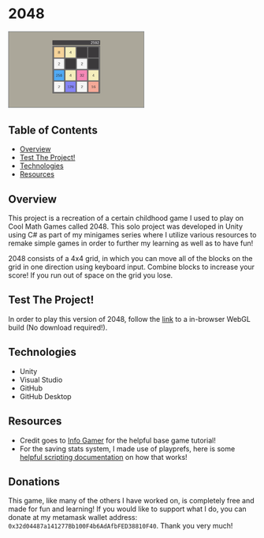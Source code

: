# 2048
<img width="276.48" height="155.52" src="https://github.com/SergeiBak/PersonalWebsite/blob/master/images/2048.png?raw=true">

## Table of Contents
* [Overview](#Overview)
* [Test The Project!](#test-the-project)
* [Technologies](#Technologies)
* [Resources](#Resources)

## Overview
This project is a recreation of a certain childhood game I used to play on Cool Math Games called 2048. This solo project was developed in Unity using C# as part of my minigames series where I utilize various resources to remake simple games in order to further my learning as well as to have fun!

2048 consists of a 4x4 grid, in which you can move all of the blocks on the grid in one direction using keyboard input. Combine blocks to increase your score! If you run out of space on the grid you lose.

## Test The Project!
In order to play this version of 2048, follow the [link](https://sergeibak.github.io/PersonalWebsite/2048.html) to a in-browser WebGL build (No download required!).

## Technologies
- Unity
- Visual Studio
- GitHub
- GitHub Desktop

## Resources
- Credit goes to [Info Gamer](https://www.youtube.com/channel/UCyoayn_uVt2I55ZCUuBVRcQ/playlists) for the helpful base game tutorial!
- For the saving stats system, I made use of playprefs, here is some [helpful scripting documentation](https://docs.unity3d.com/ScriptReference/PlayerPrefs.html) on how that works!

## Donations
This game, like many of the others I have worked on, is completely free and made for fun and learning! If you would like to support what I do, you can donate at my metamask wallet address: ```0x32d04487a141277Bb100F4b6AdAfbFED38810F40```. Thank you very much!

